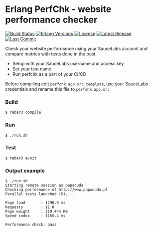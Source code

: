 Erlang PerfChk - website performance checker
============================================

[![Build Status](https://travis-ci.com/paweldudzinski/perfchk.svg?branch=master)](https://travis-ci.com/paweldudzinski/perfchk)
[![Erlang Versions][erlang versions badge]][erlang]
[![License](https://img.shields.io/badge/License-Apache%202.0-9cf.svg)](https://opensource.org/licenses/Apache-2.0)
[![Latest Release][release badge]][release]
[![Last Commit][commit badge]][commit]

Check your website performance using your SauceLabs account and compare metrics with tests done in the past.
* Setup with your SauceLabs username and access key
* Set your test name
* Run perfchk as a part of your CI/CD

Before compiling edit `perfchk.app.src.template`, use your SauceLabs credentials and rename this file to `perfchk.app.src`

### Build

    $ rebar3 compile

### Run

    $ ./run.sh


### Test

    $ rebar3 eunit




### Output example

```
$ ./run.sh
Starting remote session as papaduda
Checking performance of http://www.papaduda.pl
Parallel tests launched (5)....

Page load       : 1296.0 ms
Requests        : 11.0
Page weight     : 219.444 KB
Speed index     : 1155.4 ms

Performance check: pass
```

<!-- Links (alphabetically) -->
[commit]: https://github.com/paweldudzinski/perfchk/commit/HEAD
[erlang]: http://www.erlang.org
[eunit stdout]: http://erlang.org/doc/apps/eunit/chapter.html#Running_EUnit
[release]: https://github.com/paweldudzinski/perfchk/releases/latest

<!-- Badges (alphabetically) -->
[commit badge]: https://img.shields.io/github/last-commit/paweldudzinski/perfchk.svg
[erlang versions badge]: https://img.shields.io/badge/erlang-18.0%20to%2021.3-orange.svg
[release badge]: https://img.shields.io/github/release/paweldudzinski/perfchk.svg
